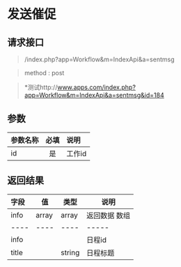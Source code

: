# 发送催促
## 请求接口 

> /index.php?app=Workflow&m=IndexApi&a=sentmsg

>  method : post

> *测试http://www.apps.com/index.php?app=Workflow&m=IndexApi&a=sentmsg&id=184
## 参数

| 参数名称      |    必填 | 说明  |
| :-------- | :--------:| :-- |
|id| 是| 工作id  |


## 返回结果
|字段 |  值| 类型 | 说明|
|:----|----|----|-----|
|info|array | array | 返回数据 数组|
|----|----|----|-----|
|info| ||日程id|
|title||string|日程标题|








